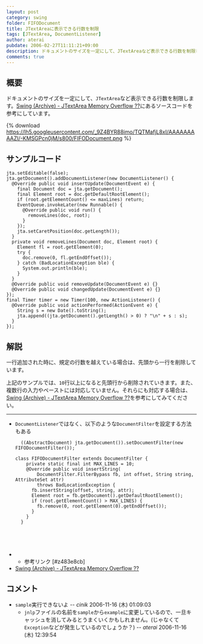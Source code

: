 ```yaml
---
layout: post
category: swing
folder: FIFODocument
title: JTextAreaに表示できる行数を制限
tags: [JTextArea, DocumentListener]
author: aterai
pubdate: 2006-02-27T11:11:21+09:00
description: ドキュメントのサイズを一定にして、JTextAreaなど表示できる行数を制限します。
comments: true
---
```

## 概要
ドキュメントのサイズを一定にして、`JTextArea`など表示できる行数を制限します。[Swing (Archive) - JTextArea Memory Overflow ??](https://community.oracle.com/thread/1479784)にあるソースコードを参考にしています。

{% download https://lh5.googleusercontent.com/_9Z4BYR88imo/TQTMafjL8xI/AAAAAAAAAZI/-KMSGPcn0jM/s800/FIFODocument.png %}

## サンプルコード
<pre class="prettyprint"><code>jta.setEditable(false);
jta.getDocument().addDocumentListener(new DocumentListener() {
  @Override public void insertUpdate(DocumentEvent e) {
    final Document doc = jta.getDocument();
    final Element root = doc.getDefaultRootElement();
    if (root.getElementCount() &lt;= maxLines) return;
    EventQueue.invokeLater(new Runnable() {
      @Override public void run() {
        removeLines(doc, root);
      }
    });
    jta.setCaretPosition(doc.getLength());
  }
  private void removeLines(Document doc, Element root) {
    Element fl = root.getElement(0);
    try {
      doc.remove(0, fl.getEndOffset());
    } catch (BadLocationException ble) {
      System.out.println(ble);
    }
  }
  @Override public void removeUpdate(DocumentEvent e) {}
  @Override public void changedUpdate(DocumentEvent e) {}
});
final Timer timer = new Timer(100, new ActionListener() {
  @Override public void actionPerformed(ActionEvent e) {
    String s = new Date().toString();
    jta.append((jta.getDocument().getLength() &gt; 0) ? "\n" + s : s);
  }
});
</code></pre>

## 解説
一行追加された時に、規定の行数を越えている場合は、先頭から一行を削除しています。

上記のサンプルでは、`10`行以上になると先頭行から削除されていきます。また、複数行の入力やペーストには対応していません。それらにも対応する場合は、[Swing (Archive) - JTextArea Memory Overflow ??](https://community.oracle.com/thread/1479784)を参考にしてみてください。

- - - -
- `DocumentListener`ではなく、以下のような`DocumentFilter`を設定する方法もある

		((AbstractDocument) jta.getDocument()).setDocumentFilter(new FIFODocumentFilter());
    
    <pre class="prettyprint"><code>class FIFODocumentFilter extends DocumentFilter {
      private static final int MAX_LINES = 10;
      @Override public void insertString(
          DocumentFilter.FilterBypass fb, int offset, String string, AttributeSet attr)
          throws BadLocationException {
        fb.insertString(offset, string, attr);
        Element root = fb.getDocument().getDefaultRootElement();
        if (root.getElementCount() &gt; MAX_LINES) {
          fb.remove(0, root.getElement(0).getEndOffset());
        }
      }
    }
</code></pre>
- * 参考リンク [#z483e8cb]
- [Swing (Archive) - JTextArea Memory Overflow ??](https://community.oracle.com/thread/1479784)

<!-- dummy comment line for breaking list -->

## コメント
- `sample`実行できないよ -- *cinik* 2006-11-16 (木) 01:09:03
    - `jnlp`ファイルの名前を`sample`から`example`に変更しているので、一旦キャッシュを消してみるとうまくいくかもしれません。(じゃなくて`Exception`などが発生しているのでしょうか？) -- *aterai* 2006-11-16 (木) 12:39:54

<!-- dummy comment line for breaking list -->
